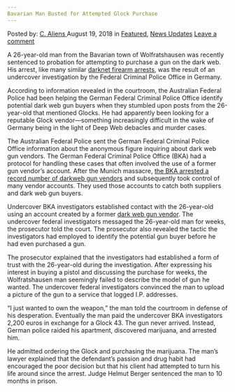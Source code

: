 ```yaml
---
Bavarian Man Busted for Attempted Glock Purchase
---
```

<article class="post-listing post-26587 post type-post status-publish format-standard has-post-thumbnail hentry category-deepdot-news category-news-updates tag-attempted tag-bavarian tag-busted tag-glock tag-man tag-purchase">
<div class="post-inner">
<span>Posted by: <a href="https://www.deepdotweb.com/author/caliens/" title="">C. Aliens </a></span>
<span>August 19, 2018</span>
<span>in <a href="https://www.deepdotweb.com/category/deepdot-news/" rel="category tag">Featured</a>, <a href="https://www.deepdotweb.com/category/news-updates/" rel="category tag">News Updates</a></span>
<span><a href="https://www.deepdotweb.com/2018/08/19/bavarian-man-busted-for-attempted-glock-purchase/#respond">Leave a comment</a></span>
</p>
<div class="clear"></div>
<div class="entry">
<p>A 26-year-old man from the Bavarian town of Wolfratshausen was recently sentenced to probation for attempting to purchase a gun on the dark web. His arrest, like many similar <a href="https://www.deepdotweb.com/tag/darknet/">darknet firearm arrests</a>, was the result of an undercover investigation by the Federal Criminal Police Office in Germany.</p>
<p>According to information revealed in the courtroom, the Australian Federal Police had been helping the German Federal Criminal Police Office identify potential dark web gun buyers when they stumbled upon posts from the 26-year-old that mentioned Glocks. He had apparently been looking for a reputable Glock vendor—something increasingly difficult in the wake of Germany being in the light of Deep Web debacles and murder cases.</p>
<p>The Australian Federal Police sent the German Federal Criminal Police Office information about the anonymous figure inquiring about dark web gun vendors. The German Federal Criminal Police Office (BKA) had a protocol for handling these cases that often involved the use of a former gun vendor&#8217;s account. After the Munich massacre, <a href="https://www.deepdotweb.com/tag/bka/">the BKA arrested a record number of darkweb gun vendors</a> and subsequently took control of many vendor accounts. They used those accounts to catch both suppliers and dark web gun buyers.</p>
<p>Undercover BKA investigators established contact with the 26-year-old using an account created by a former <a href="https://www.deepdotweb.com/tag/guns/">dark web gun vendor</a>. The undercover federal investigators messaged the 26-year-old man for weeks, the prosecutor told the court. The prosecutor also revealed the tactic the investigators had employed to identify the potential gun buyer before he had even purchased a gun.</p>
<p>The prosecutor explained that the investigators had established a form of trust with the 26-year-old during the investigation. After expressing his interest in buying a pistol and discussing the purchase for weeks, the Wolfratshausen man seemingly failed to describe the model of gun he wanted. The undercover federal investigators convinced the man to upload a picture of the gun to a service that logged I.P. addresses.</p>
<p>“I just wanted to own the weapon,” the man told the courtroom in defense of his desperation. Eventually the man paid the undercover BKA investigators 2,200 euros in exchange for a Glock 43. The gun never arrived. Instead, German police raided his apartment, discovered marijuana, and arrested him.</p>
<p>He admitted ordering the Glock and purchasing the marijuana. The man&#8217;s lawyer explained that the defendant&#8217;s passion and drug habit had encouraged the poor decision but that his client had attempted to turn his life around since the arrest. Judge Helmut Berger sentenced the man to 10 months in prison.</p>
</div>
<span style="display:none"><a href="https://www.deepdotweb.com/tag/attempted/" rel="tag">attempted</a> <a href="https://www.deepdotweb.com/tag/bavarian/" rel="tag">bavarian</a> <a href="https://www.deepdotweb.com/tag/busted/" rel="tag">busted</a> <a href="https://www.deepdotweb.com/tag/glock/" rel="tag">glock</a> <a href="https://www.deepdotweb.com/tag/man/" rel="tag">man</a> <a href="https://www.deepdotweb.com/tag/purchase/" rel="tag">purchase</a></span> <span style="display:none" class="updated">2018-08-19</span>
<div style="display:none" class="vcard author" itemprop="author" itemscope itemtype="http://schema.org/Person"><strong class="fn" itemprop="name"><a href="https://www.deepdotweb.com/author/caliens/" title="Posts by C. Aliens" rel="author">C. Aliens</a></strong></div>
</div>
</article>

